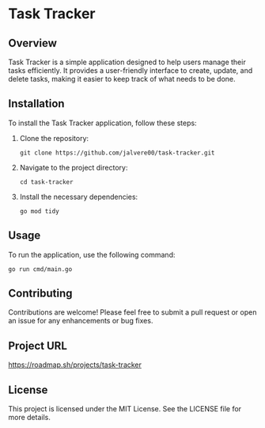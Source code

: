 # Task Tracker

## Overview
Task Tracker is a simple application designed to help users manage their tasks efficiently. It provides a user-friendly interface to create, update, and delete tasks, making it easier to keep track of what needs to be done.

## Installation
To install the Task Tracker application, follow these steps:

1. Clone the repository:
   ```
   git clone https://github.com/jalvere00/task-tracker.git
   ```

2. Navigate to the project directory:
   ```
   cd task-tracker
   ```

3. Install the necessary dependencies:
   ```
   go mod tidy
   ```

## Usage
To run the application, use the following command:
```
go run cmd/main.go
```

## Contributing
Contributions are welcome! Please feel free to submit a pull request or open an issue for any enhancements or bug fixes.

## Project URL
https://roadmap.sh/projects/task-tracker

## License
This project is licensed under the MIT License. See the LICENSE file for more details.